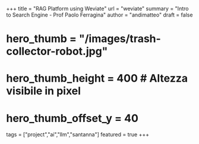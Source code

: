 +++
title = "RAG Platform using Weviate"
url = "weviate"
summary = "Intro to Search Engine - Prof Paolo Ferragina"
author = "andimatteo"
draft = false
# hero_thumb = "/images/trash-collector-robot.jpg"
# hero_thumb_height = 400        # Altezza visibile in pixel
# hero_thumb_offset_y = 40
tags = ["project","ai","llm","santanna"]
featured = true
+++
